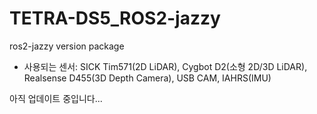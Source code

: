 # TETRA-DS5_ROS2-jazzy
ros2-jazzy version package

* 사용되는 센서: SICK Tim571(2D LiDAR), Cygbot D2(소형 2D/3D LiDAR), Realsense D455(3D Depth Camera), USB CAM, IAHRS(IMU)

아직 업데이트 중입니다...
